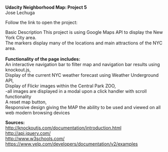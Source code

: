 <strong>Udacity Neighborhood Map: Project 5</strong><br/>
Jose Lechuga

Follow the link to open the project:


Basic Description
This project is using Google Maps API to display the New York City area.<br/>
The markers display many of the locations and main attractions of the NYC area. <br/>
<br/>
<strong>Functionality of the page includes:</strong> <br/> 
	An interactive navigation bar to filter map and navigation bar results using knockout.js, <br/>
	Display of the current NYC weather forecast using Weather Underground API, <br/>
	Display of Flickr images within the Central Park ZOO, <br/>
		-all images are displayed in a modal upon a click handler with scroll functionality<br/>
	A reset map button, <br/>
	Responsive design giving the MAP the ability to be used and viewed on all web modern browsing devices

<strong>Sources:</strong><br/>
http://knockoutjs.com/documentation/introduction.html<br/>
http://api.jquery.com/<br/>
http://www.w3schools.com/
https://www.yelp.com/developers/documentation/v2/examples

